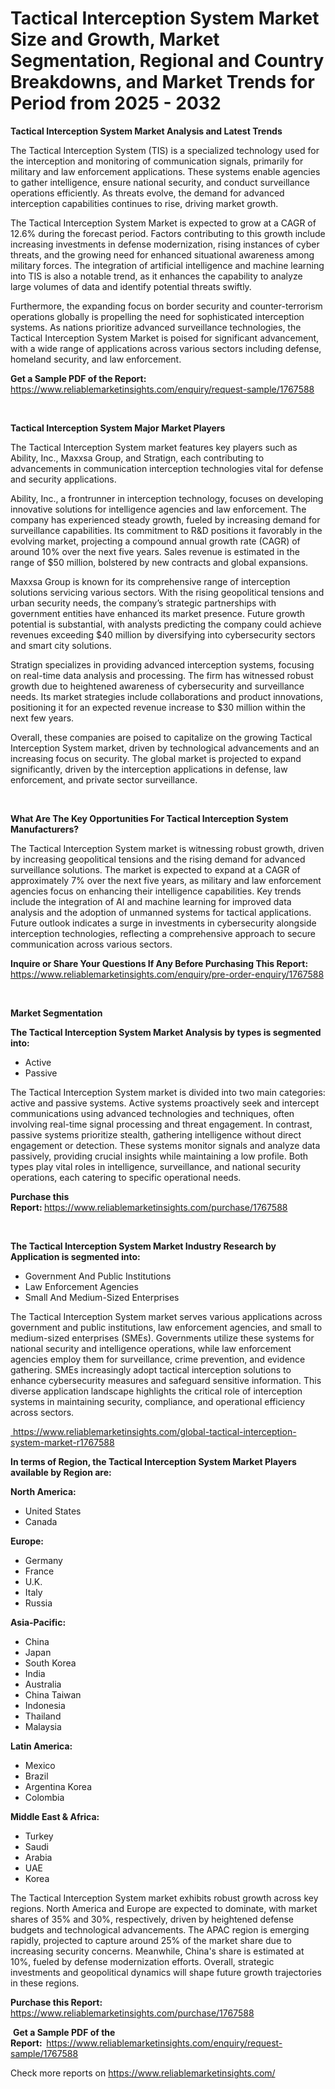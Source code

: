 <p><h1>Tactical Interception System Market Size and Growth, Market Segmentation, Regional and Country Breakdowns, and Market Trends for Period from 2025 -  2032</h1></p><p><strong>Tactical Interception System Market Analysis and Latest Trends</strong></p>
<p><p>The Tactical Interception System (TIS) is a specialized technology used for the interception and monitoring of communication signals, primarily for military and law enforcement applications. These systems enable agencies to gather intelligence, ensure national security, and conduct surveillance operations efficiently. As threats evolve, the demand for advanced interception capabilities continues to rise, driving market growth.</p><p>The Tactical Interception System Market is expected to grow at a CAGR of 12.6% during the forecast period. Factors contributing to this growth include increasing investments in defense modernization, rising instances of cyber threats, and the growing need for enhanced situational awareness among military forces. The integration of artificial intelligence and machine learning into TIS is also a notable trend, as it enhances the capability to analyze large volumes of data and identify potential threats swiftly.</p><p>Furthermore, the expanding focus on border security and counter-terrorism operations globally is propelling the need for sophisticated interception systems. As nations prioritize advanced surveillance technologies, the Tactical Interception System Market is poised for significant advancement, with a wide range of applications across various sectors including defense, homeland security, and law enforcement.</p></p>
<p><strong>Get a Sample PDF of the Report:&nbsp;</strong> <a href="https://www.reliablemarketinsights.com/enquiry/request-sample/1767588?utm_campaign=2116&utm_medium=2&utm_source=Github&utm_content=ia&utm_term=27022025&utm_id=tactical-interception-system">https://www.reliablemarketinsights.com/enquiry/request-sample/1767588</a></p>
<p>&nbsp;</p>
<p><strong>Tactical Interception System Major Market Players</strong></p>
<p><p>The Tactical Interception System market features key players such as Ability, Inc., Maxxsa Group, and Stratign, each contributing to advancements in communication interception technologies vital for defense and security applications.</p><p>Ability, Inc., a frontrunner in interception technology, focuses on developing innovative solutions for intelligence agencies and law enforcement. The company has experienced steady growth, fueled by increasing demand for surveillance capabilities. Its commitment to R&D positions it favorably in the evolving market, projecting a compound annual growth rate (CAGR) of around 10% over the next five years. Sales revenue is estimated in the range of $50 million, bolstered by new contracts and global expansions.</p><p>Maxxsa Group is known for its comprehensive range of interception solutions servicing various sectors. With the rising geopolitical tensions and urban security needs, the company’s strategic partnerships with government entities have enhanced its market presence. Future growth potential is substantial, with analysts predicting the company could achieve revenues exceeding $40 million by diversifying into cybersecurity sectors and smart city solutions.</p><p>Stratign specializes in providing advanced interception systems, focusing on real-time data analysis and processing. The firm has witnessed robust growth due to heightened awareness of cybersecurity and surveillance needs. Its market strategies include collaborations and product innovations, positioning it for an expected revenue increase to $30 million within the next few years.</p><p>Overall, these companies are poised to capitalize on the growing Tactical Interception System market, driven by technological advancements and an increasing focus on security. The global market is projected to expand significantly, driven by the interception applications in defense, law enforcement, and private sector surveillance.</p></p>
<p>&nbsp;</p>
<p><strong>What Are The Key Opportunities For Tactical Interception System Manufacturers?</strong></p>
<p><p>The Tactical Interception System market is witnessing robust growth, driven by increasing geopolitical tensions and the rising demand for advanced surveillance solutions. The market is expected to expand at a CAGR of approximately 7% over the next five years, as military and law enforcement agencies focus on enhancing their intelligence capabilities. Key trends include the integration of AI and machine learning for improved data analysis and the adoption of unmanned systems for tactical applications. Future outlook indicates a surge in investments in cybersecurity alongside interception technologies, reflecting a comprehensive approach to secure communication across various sectors.</p></p>
<p><strong>Inquire or Share Your Questions If Any Before Purchasing This Report:</strong> <a href="https://www.reliablemarketinsights.com/enquiry/pre-order-enquiry/1767588?utm_campaign=2116&utm_medium=2&utm_source=Github&utm_content=ia&utm_term=27022025&utm_id=tactical-interception-system">https://www.reliablemarketinsights.com/enquiry/pre-order-enquiry/1767588</a></p>
<p>&nbsp;</p>
<p><strong>Market Segmentation</strong></p>
<p><strong>The Tactical Interception System Market Analysis by types is segmented into:</strong></p>
<p><ul><li>Active</li><li>Passive</li></ul></p>
<p><p>The Tactical Interception System market is divided into two main categories: active and passive systems. Active systems proactively seek and intercept communications using advanced technologies and techniques, often involving real-time signal processing and threat engagement. In contrast, passive systems prioritize stealth, gathering intelligence without direct engagement or detection. These systems monitor signals and analyze data passively, providing crucial insights while maintaining a low profile. Both types play vital roles in intelligence, surveillance, and national security operations, each catering to specific operational needs.</p></p>
<p><strong>Purchase this Report:&nbsp;</strong><a href="https://www.reliablemarketinsights.com/purchase/1767588?utm_campaign=2116&utm_medium=2&utm_source=Github&utm_content=ia&utm_term=27022025&utm_id=tactical-interception-system">https://www.reliablemarketinsights.com/purchase/1767588</a></p>
<p>&nbsp;</p>
<p><strong>The Tactical Interception System Market Industry Research by Application is segmented into:</strong></p>
<p><ul><li>Government And Public Institutions</li><li>Law Enforcement Agencies</li><li>Small And Medium-Sized Enterprises</li></ul></p>
<p><p>The Tactical Interception System market serves various applications across government and public institutions, law enforcement agencies, and small to medium-sized enterprises (SMEs). Governments utilize these systems for national security and intelligence operations, while law enforcement agencies employ them for surveillance, crime prevention, and evidence gathering. SMEs increasingly adopt tactical interception solutions to enhance cybersecurity measures and safeguard sensitive information. This diverse application landscape highlights the critical role of interception systems in maintaining security, compliance, and operational efficiency across sectors.</p></p>
<p><a href="https://www.reliablemarketinsights.com/global-tactical-interception-system-market-r1767588?utm_campaign=2116&utm_medium=2&utm_source=Github&utm_content=ia&utm_term=27022025&utm_id=tactical-interception-system">&nbsp;https://www.reliablemarketinsights.com/global-tactical-interception-system-market-r1767588</a></p>
<p><strong>In terms of Region, the Tactical Interception System Market Players available by Region are:</strong></p>
<p>
    <p> <strong> North America: </strong>
        <ul>
            <li>United States</li>
            <li>Canada</li>
        </ul>
        </p> 
    <p> <strong> Europe: </strong>
        <ul>
            <li>Germany</li>
            <li>France</li>
            <li>U.K.</li>
            <li>Italy</li>
            <li>Russia</li>
        </ul>
        </p> 
    <p> <strong> Asia-Pacific: </strong>
        <ul>
            <li>China</li>
            <li>Japan</li>
            <li>South Korea</li>
            <li>India</li>
            <li>Australia</li>
            <li>China Taiwan</li>
            <li>Indonesia</li>
            <li>Thailand</li>
            <li>Malaysia</li>
        </ul>
        </p> 
    <p> <strong> Latin America: </strong>
        <ul>
            <li>Mexico</li>
            <li>Brazil</li>
            <li>Argentina Korea</li>
            <li>Colombia</li>
        </ul>
        </p> 
    <p> <strong> Middle East & Africa: </strong>
        <ul>
            <li>Turkey</li>
            <li>Saudi</li>
            <li>Arabia</li>
            <li>UAE</li>
            <li>Korea</li>
        </ul>
    </p>
    </p>
<p><p>The Tactical Interception System market exhibits robust growth across key regions. North America and Europe are expected to dominate, with market shares of 35% and 30%, respectively, driven by heightened defense budgets and technological advancements. The APAC region is emerging rapidly, projected to capture around 25% of the market share due to increasing security concerns. Meanwhile, China's share is estimated at 10%, fueled by defense modernization efforts. Overall, strategic investments and geopolitical dynamics will shape future growth trajectories in these regions.</p></p>
<p><strong>Purchase this Report: </strong><a href="https://www.reliablemarketinsights.com/purchase/1767588?utm_campaign=2116&utm_medium=2&utm_source=Github&utm_content=ia&utm_term=27022025&utm_id=tactical-interception-system">https://www.reliablemarketinsights.com/purchase/1767588</a></p>
<p>&nbsp;<strong>Get a Sample PDF of the Report:&nbsp;&nbsp;</strong><a href="https://www.reliablemarketinsights.com/enquiry/request-sample/1767588?utm_campaign=2116&utm_medium=2&utm_source=Github&utm_content=ia&utm_term=27022025&utm_id=tactical-interception-system">https://www.reliablemarketinsights.com/enquiry/request-sample/1767588</a></p>
<p><strong></strong></p>
<p>Check more reports on <a href="https://www.reliablemarketinsights.com/?utm_campaign=2116&utm_medium=2&utm_source=Github&utm_content=ia&utm_term=27022025&utm_id=tactical-interception-system">https://www.reliablemarketinsights.com/</a></p>